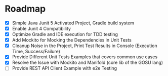 # Roadmap

- [x] Simple Java Junit 5 Activated Project, Gradle build system
- [x] Enable Junit 4 Compatibility
- [x] Optimize Gradle and IDE execution for TDD testing
- [x] Add Mockito for Mocking the Dependencies in Unit Tests
- [x] Cleanup Noise in the Project, Print Test Results in Console (Execution Time, Success/Failure)
- [x] Provide Different Unit Tests Examples that covers common use cases
- [x] Resolve the Issue with Mockito and Manifold (core lib of the GOSU lang)
- [ ] Provide REST API Client Example with e2e Testing